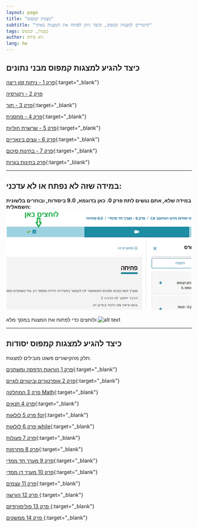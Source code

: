 ```yaml
---
layout: page
title: "מצגות קמפוס"
subtitle: "קישורים למצגות קמפוס, וכיצד ניתן לפתוח את המצגות באתר"
tags: מצגות, קמפוס
author: גיא סידס
lang: he
---
```




## כיצד להגיע למצגות קמפוס מבני נתונים

[פרק 1 - ניתוח זמן ריצה](https://lomdot.education.gov.il/Qualitest/CS01-runTime/index.html){:target="_blank"}

[פרק 2 - רקורסיה](https://lomdot.education.gov.il/Qualitest/CS02-recursion_new/index.html)

[פרק 3 - תור](https://lomdot.education.gov.il/Qualitest/CS03-queue/index.html){:target="_blank"}

[פרק 4 - מחסנית](https://lomdot.education.gov.il/Qualitest/CS04-stack_new/index.html){:target="_blank"}

[פרק 5 - שרשרת חוליות](https://lomdot.education.gov.il/Qualitest/CS05-intNode_new/index.html){:target="_blank"}

[פרק 6 - עצים בינאריים](https://lomdot.education.gov.il/Qualitest/CS06-trees/index.html){:target="_blank"}

[פרק 7 - בחינות סיכום](https://app.campus.gov.il/learning/course/course-v1:MoE+EDU_Matric_ComputerScienceB_HE+2023_1/block-v1:MoE+EDU_Matric_ComputerScienceB_HE+2023_1+type@sequential+block@5887c3183efb4cc9a9b0c71ad74d869a){:target="_blank"}

[פרק בחינות בגרות](https://app.campus.gov.il/learning/course/course-v1:MoE+EDU_Matric_ComputerScienceB_HE+2023_1/block-v1:MoE+EDU_Matric_ComputerScienceB_HE+2023_1+type@sequential+block@05799afecaf245a5b09887dd55924a41){:target="_blank"}


---

## במידה שזה לא נפתח או לא עדכני:

**במידה שלא, אתם נגשים לתת פרק 0. כאן בדוגמא, 9.0 ביסודות, ובוחרים בלשונית השמאלית:**
![alt text](image-2.png)

ולוחצים כדי לפתוח את המצגת במסך מלא
![alt text](image-3.png)

---




## כיצד להגיע למצגות קמפוס יסודות

חלק מהקישורים פשוט מובילים למצגות:

[פרק 1 הוראות הדפסה ומשתנים](https://lomdot.education.gov.il/Qualitest/CSA01-variables/index.html){:target="_blank"}

[פרק 2 אופרטורים וביטויים לוגיים](https://lomdot.education.gov.il/Qualitest/CSA02-operators_new/index.html){:target="_blank"}

[פרק 3 המחלקה Math](https://lomdot.education.gov.il/Qualitest/CSA03-MathLibrary/index.html){:target="_blank"}

[פרק 4 תנאים](https://lomdot.education.gov.il/Qualitest/CSA04-if/index.html){:target="_blank"}

[פרק 5 לולאות for](https://lomdot.education.gov.il/Qualitest/CSA05-for/index.html){:target="_blank"}

[פרק 6 לולאות while](https://lomdot.education.gov.il/Qualitest/CSA06-while/index.html){:target="_blank"}

[פרק 7 פעולות](https://lomdot.education.gov.il/Qualitest/CSA07-actions/index.html){:target="_blank"}

[פרק 8 מחרוזות](https://lomdot.education.gov.il/Qualitest/CSA08-strings/index.html){:target="_blank"}

[פרק 9 מערך חד ממדי](https://lomdot.education.gov.il/Qualitest/CSA09-1D/index.html){:target="_blank"}

[פרק 10 מערך דו ממדי](https://lomdot.education.gov.il/Qualitest/CSA10-2D/index.html){:target="_blank"}

[פרק 11 עצמים](https://lomdot.education.gov.il/Qualitest/CSA11A-objects/index.html){:target="_blank"}

[פרק 12 הורשה ](https://lomdot.education.gov.il/Qualitest/CSA11C-abstract/index.html){:target="_blank"}

[פרק 13 פולימורפיזם ](https://lomdot.education.gov.il/Qualitest/CSA12/index.html){:target="_blank"}

[פרק 14 ממשקים ](https://lomdot.education.gov.il/Qualitest/CSA13/index.html){:target="_blank"}



